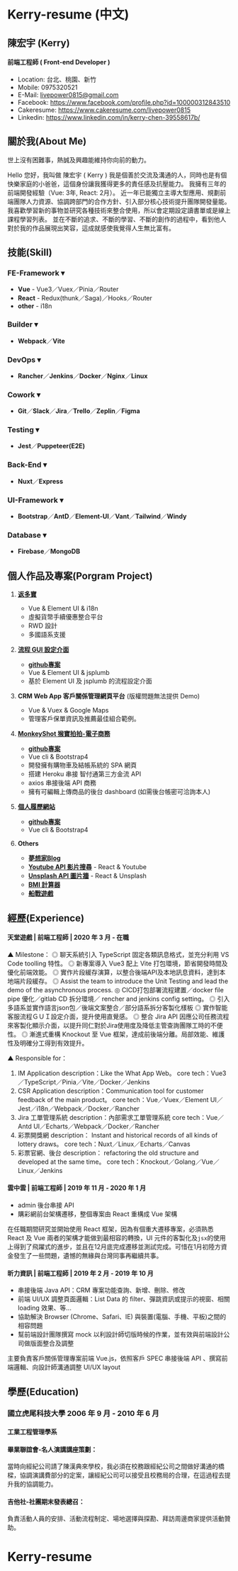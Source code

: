 # Kerry-resume (中文)

## 陳宏宇 (Kerry)
#### 前端工程師 ( Front-end Developer )
* Location: 台北、桃園、新竹
* Mobile: 0975320521
* E-Mail: livepower0815@gmail.com
* Facebook: https://www.facebook.com/profile.php?id=100000312843510
* Cakeresume: https://www.cakeresume.com/livepower0815
* Linkedin: https://www.linkedin.com/in/kerry-chen-39558617b/

## 關於我(About Me)
世上沒有困難事，熱誠及興趣能維持你向前的動力。

Hello 您好，我叫做 陳宏宇 ( Kerry )
我是個善於交流及溝通的人，同時也是有個快樂家庭的小爸爸，這個身份讓我獲得更多的責任感及抗壓能力。
我擁有三年的前端開發經驗（Vue: 3年, React: 2月）。
近一年已能獨立主導大型應用、規劃前端團隊人力資源、協調跨部門的合作方針、引入部分核心技術提升團隊開發量能。
我喜歡學習新的事物並研究各種技術來整合使用，所以會定期設定讀書單或是線上課程學習列表。
並在不斷的追求、不斷的學習、不斷的創作的過程中，看到他人對於我的作品展現出笑容，這成就感使我覺得人生無比富有。

## 技能(Skill)
### FE-Framework ▾
* **Vue** - Vue3／Vuex／Pinia／Router
* **React** - Redux(thunk／Saga)／Hooks／Router
* **other** - i18n

### Builder ▾
* **Webpack**／**Vite**

### DevOps ▾
* **Rancher**／**Jenkins**／**Docker**／**Nginx**／**Linux**
### Cowork ▾
* **Git**／**Slack**／**Jira**／**Trello**／**Zeplin**／**Figma**
### Testing ▾
* **Jest**／**Puppeteer(E2E)**
### Back-End ▾
* **Nuxt**／**Express**
### UI-Framework ▾
* **Bootstrap**／**AntD**／**Element-UI**／**Vant**／**Tailwind**／**Windy**
### Database ▾
* **Firebase**／**MongoDB**


## 個人作品及專案(Porgram Project)
1. [**返多寶**](https://www.fundobit.com/)
    * Vue & Element UI & i18n
    * 虛擬貨幣手續優惠整合平台
    * RWD 設計
    * 多國語系支援

1. [**流程 GUI 設定介面**](https://livepower0815.github.io/flow-setting/dist/)
    * [**github專案**](https://github.com/livepower0815/flow-setting)
    * Vue & Element UI & jsplumb
    * 基於 Element UI 及 jsplumb 的流程設定介面

1. **CRM Web App 客戶關係管理網頁平台** (版權問題無法提供 Demo)
    * Vue & Vuex & Google Maps
    * 管理客戶保單資訊及推薦最佳組合範例。

2. [**MonkeyShot 猴寶拍拍-電子商務**](https://livepower0815.github.io/my-vue-cli3/dist/)
    * [**github專案**](https://github.com/livepower0815/my-vue-cli3)
    * Vue cli & Bootstrap4
    * 開發擁有購物車及結帳系統的 SPA 網頁
    * 搭建 Heroku 串接 智付通第三方金流 API
    * axios 串接後端 API 商務
    * 擁有可編輯上傳商品的後台 dashboard (如需後台帳密可洽詢本人)

4. [**個人履歷網站**](https://livepower0815.github.io/my-resume/dist/)
    * [**github專案**](https://github.com/livepower0815/my-resume)
    * Vue cli & Bootstrap4

5. **Others**
    * [**夢想家Blog**](https://limitless-wildwood-49993.herokuapp.com/)
    * [**Youtube API 影片搜尋**](https://livepower0815.github.io/React-youtube-API/build/) - React & Youtube
    * [**Unsplash API 圖片牆**](https://livepower0815.github.io/react-image-wall/build/) - React & Unsplash
    * [**BMI 計算器**](https://livepower0815.github.io/test1/hexSchool/day17(BMI計算)/)
    * [**船戰遊戲**](https://livepower0815.github.io/test1/hexSchool/the%20first%20days/battleShip.html)



## 經歷(Experience)
#### 天堂遊戲 | 前端工程師 | 2020 年 3 月 - 在職
▲ Milestone：
◎ 聊天系統引入 TypeScript 固定各類訊息格式，並充分利用 VS Code toolling 特性。
◎ 新專案導入 Vue3 配上 Vite 打包環境，節省開發時間及優化前端效能。
◎ 實作片段緩存演算，以整合後端API及本地訊息資料，達到本地端片段緩存。
◎ Assist the team to introduce the Unit Testing and lead the demo of the asynchronous process.
◎ CICD打包部署流程建置／docker file pipe 優化／gitlab CD 拆分環境／ rencher and jenkins config setting。
◎ 引入多語系並實作語言json包／後端文案整合／部分語系拆分客製化樣板
◎ 實作智能客服流程ＧＵＩ設定介面，提升使用直覺感。
◎ 整合 Jira API 因應公司任務流程來客製化顯示介面，以提升同仁對於Jira使用度及降低主管查詢團隊工時的不便性。
◎ 漸進式重構 Knockout 至 Vue 框架，達成前後端分離。局部效能、維護性及明確分工得到有效提升。

▲ Responsible for：
1. IM Application
description：Like the What App Web。
core tech：Vue3／TypeScript／Pinia／Vite／Docker／Jenkins
2. CSR Application
description：Communication tool for customer feedback of the main product。
core tech：Vue／Vuex／Element UI／Jest／i18n／Webpack／Docker／Rancher
3. Jira 工單管理系統
description：內部需求工單管理系統
core tech：Vue／Antd UI／Echarts／Webpack／Docker／Rancher
4. 彩票開獎網
description： Instant and historical records of all kinds of lottery draws。
core tech：Nuxt／Linux／Echarts／Canvas
5. 彩票官網、後台
description： refactoring the old structure and developed at the same time。
core tech：Knockout／Golang／Vue／Linux／Jenkins

#### 雲中雲 | 前端工程師 | 2019 年 11 月 - 2020 年 1 月
* admin 後台串接 API
* 購彩網前台架構遷移，整個專案由 React 重構成 Vue 架構

在任職期間研究並開始使用 React 框架，因為有個重大遷移專案，必須熟悉 React 及 Vue 兩者的架構才能做到最相容的轉換，UI 元件的客製化及`jsx`的使用上得到了飛躍式的進步，並且在12月底完成遷移並測試完成。可惜在1月初陸方資金發生了一些問題，遺憾的無緣與台灣同事再繼續共事。

#### 昕力資訊 | 前端工程師 | 2019 年 2 月 - 2019 年 10 月
* 串接後端 Java API：CRM 專案功能查詢、新增、刪除、修改
* 前端 UI/UX 調整頁面邏輯：List Data 的 filter、彈跳資訊或提示的視窗、相關 loading 效果、等...
* 協助解決 Browser (Chrome、Safari、IE) 與裝置(電腦、手機、平板)之間的相容問題
* 幫前端設計團隊撰寫 mock 以利設計師切版時候的作業，並有效與前端設計公司做版面整合及調整

主要負責客戶關係管理專案前端 Vue.js，依照客戶 SPEC 串接後端 API 、撰寫前端邏輯、向設計師溝通調整 UI/UX layout

## 學歷(Education)
### 國立虎尾科技大學 2006 年 9 月 - 2010 年 6 月
#### 工業工程管理學系
#### 畢業聯誼會-名人演講講座策劃：
當時向經紀公司請了陳漢典來學校，我必須在校務跟經紀公司之間做好溝通的橋樑，協調演講費部分的定案，讓經紀公司可以接受且校務局的合理，在這過程去提升我的協調能力。
#### 吉他社-社團期末發表總召：
負責活動人員的安排、活動流程制定、場地選擇與探勘、拜訪周邊商家提供活動贊助。

# Kerry-resume
